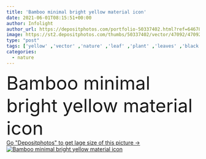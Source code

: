 ```yaml
---
title: 'Bamboo minimal bright yellow material icon'
date: 2021-06-01T08:15:51+00:00
author: Infolight
author_url: https://depositphotos.com/portfolio-50337402.html?ref=64678756
image: https://st2.depositphotos.com/thumbs/50337402/vector/47092/470929578/api_thumb_450.jpg?forcejpeg=true
type: "post"
tags: ['yellow' ,'vector' ,'nature' ,'leaf' ,'plant' ,'leaves' ,'black' ,'branch' ,'icon' ,'botanical' ,'logo' ,'bamboo' ,'minimal' ,'eps' ,'premium' ]
categories: 
  - nature
---
```

<div aling="center">
            <font size="60"> Bamboo minimal bright yellow material icon</font>   
</div>
<div>
    <a href='https://st2.depositphotos.com/thumbs/50337402/vector/47092/470929578/api_thumb_450.jpg?forcejpeg=true?ref=64678756' target=_blank > Go "Depositphotos" to get lage size of this picture ->
        <img href='https://st2.depositphotos.com/thumbs/50337402/vector/47092/470929578/api_thumb_450.jpg?forcejpeg=true?ref=64678756' src='https://st2.depositphotos.com/50337402/47092/v/950/depositphotos_470929578-stock-illustration-bamboo-minimal-bright-yellow-material.jpg?forcejpeg=true' alt='Bamboo minimal bright yellow material icon' >
    </a>
</div>
